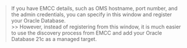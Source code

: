 > If you have EMCC details, such as OMS hostname, port number, and the admin credentials, you can specify in this window and register your Oracle Database.  
	>> However, instead of registering from this window, it is much easier to use the discovery process from EMCC and add your Oracle Database 21c as a managed target.